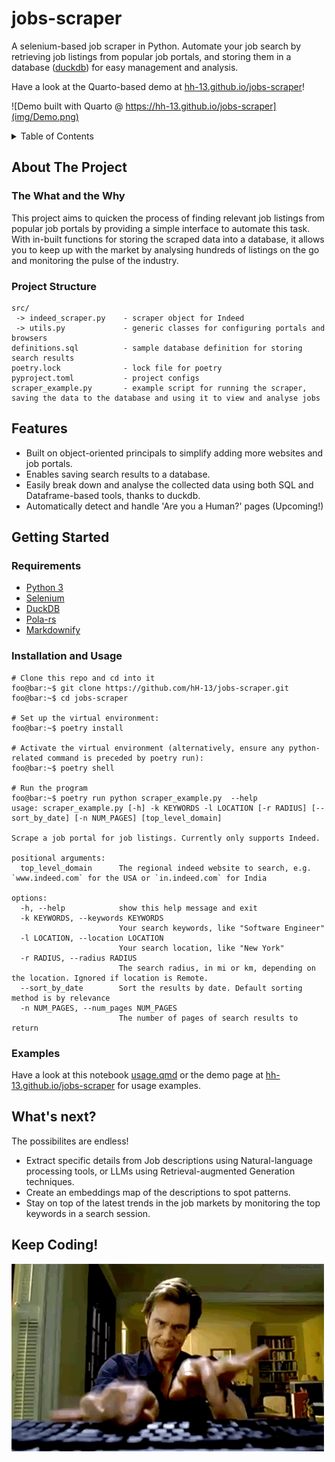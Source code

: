 # jobs-scraper

A selenium-based job scraper in Python. Automate your job search by retrieving job listings from popular job portals, and storing them in a database ([duckdb](https://duckdb.org/)) for easy management and analysis. 

Have a look at the Quarto-based demo at [hh-13.github.io/jobs-scraper](https://hh-13.github.io/jobs-scraper)!

![Demo built with Quarto @ https://hh-13.github.io/jobs-scraper](img/Demo.png)

<details>
<summary>Table of Contents</summary>

1. [About The Project](#about-the-project)
    - [The What and the Why](#the-what-and-the-why)
    - [Project Structure](#project-structure)
2. [Features](#features)
3. [Getting Started](#getting-started)
    - [Requirements](#requirements)
    - [Installation and Usage](#installation-and-usage)
    - [Examples](#examples)
4. [Usage](#usage)
    - [The video](#the-video)
    - [Snapshots](#snapshots)
5. [What's next](#whats-next)
6. [Keep Coding!](#keep-coding)

</details>

## About The Project

### The What and the Why

This project aims to quicken the process of finding relevant job listings from popular job portals by providing a simple interface to automate this task. With in-built functions for storing the scraped data into a database, it allows you to keep up with the market by analysing hundreds of listings on the go and monitoring the  pulse of the industry.

### Project Structure

```
src/
 -> indeed_scraper.py    - scraper object for Indeed
 -> utils.py             - generic classes for configuring portals and browsers
definitions.sql          - sample database definition for storing search results
poetry.lock              - lock file for poetry
pyproject.toml           - project configs
scraper_example.py       - example script for running the scraper, saving the data to the database and using it to view and analyse jobs

```


## Features

- Built on object-oriented principals to simplify adding more websites and job portals.
- Enables saving search results to a database.
- Easily break down and analyse the collected data using both SQL and Dataframe-based tools, thanks to duckdb.
- Automatically detect and handle 'Are you a Human?' pages (Upcoming!)

## Getting Started

### Requirements

- [Python 3](https://www.python.org/downloads/)
- [Selenium](https://pypi.org/project/selenium/)
- [DuckDB](https://pypi.org/project/duckdb/)
- [Pola-rs](https://pypi.org/project/polars/)
- [Markdownify](https://pypi.org/project/markdownify/)

### Installation and Usage
```console
# Clone this repo and cd into it
foo@bar:~$ git clone https://github.com/hH-13/jobs-scraper.git
foo@bar:~$ cd jobs-scraper

# Set up the virtual environment:
foo@bar:~$ poetry install

# Activate the virtual environment (alternatively, ensure any python-related command is preceded by poetry run):
foo@bar:~$ poetry shell

# Run the program
foo@bar:~$ poetry run python scraper_example.py  --help
usage: scraper_example.py [-h] -k KEYWORDS -l LOCATION [-r RADIUS] [--sort_by_date] [-n NUM_PAGES] [top_level_domain]

Scrape a job portal for job listings. Currently only supports Indeed.

positional arguments:
  top_level_domain      The regional indeed website to search, e.g. `www.indeed.com` for the USA or `in.indeed.com` for India

options:
  -h, --help            show this help message and exit
  -k KEYWORDS, --keywords KEYWORDS
                        Your search keywords, like "Software Engineer"
  -l LOCATION, --location LOCATION
                        Your search location, like "New York"
  -r RADIUS, --radius RADIUS
                        The search radius, in mi or km, depending on the location. Ignored if location is Remote.
  --sort_by_date        Sort the results by date. Default sorting method is by relevance
  -n NUM_PAGES, --num_pages NUM_PAGES
                        The number of pages of search results to return

```

### Examples

Have a look at this notebook [usage.qmd](usage.qmd) or the demo page at [hh-13.github.io/jobs-scraper](https://hh-13.github.io/jobs-scraper) for usage examples.


## What's next?

The possibilites are endless!

- Extract specific details from Job descriptions using Natural-language processing tools, or LLMs using Retrieval-augmented Generation techniques.
- Create an embeddings map of the descriptions to spot patterns.
- Stay on top of the latest trends in the job markets by monitoring the top keywords in a search session.

## Keep Coding!
![keep coding!](img/keep_coding.webp)